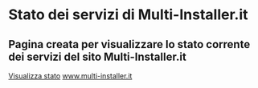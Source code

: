 # Stato dei servizi di Multi-Installer.it
## Pagina creata per visualizzare lo stato corrente dei servizi del sito Multi-Installer.it

<a href="https://fabrizio04.github.io">Visualizza stato</a>
<a href="https://multi-installer.it">www.multi-installer.it</a>
